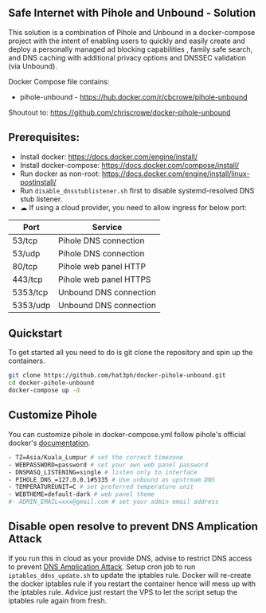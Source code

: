 ## Safe Internet with Pihole and Unbound - Solution
This solution is a combination of Pihole and Unbound in a docker-compose project with the intent of enabling users to quickly and easily create and deploy a personally managed ad blocking capabilities , family safe search, and DNS caching with additional privacy options and DNSSEC validation (via Unbound). 

Docker Compose file contains:
- pihole-unbound - https://hub.docker.com/r/cbcrowe/pihole-unbound

Shoutout to: https://github.com/chriscrowe/docker-pihole-unbound

## Prerequisites:
- Install docker: https://docs.docker.com/engine/install/
- Install docker-compose: https://docs.docker.com/compose/install/
- Run docker as non-root: https://docs.docker.com/engine/install/linux-postinstall/
- Run `disable_dnsstublistener.sh` first to disable systemd-resolved DNS stub listener.
- ☁ If using a cloud provider, you need to allow ingress for below port:

| Port      | Service                 |
|-----------|-------------------------|
| 53/tcp    | Pihole DNS connection   |
| 53/udp    | Pihole DNS connection   |
| 80/tcp    | Pihole web panel HTTP   |
| 443/tcp   | Pihole web panel HTTPS  |
| 5353/tcp  | Unbound DNS connection  |
| 5353/udp  | Unbound DNS connection  |

## Quickstart
To get started all you need to do is git clone the repository and spin up the containers.
```bash
git clone https://github.com/hat3ph/docker-pihole-unbound.git
cd docker-pihole-unbound
docker-compose up -d
```

## Customize Pihole
You can customize pihole in docker-compose.yml follow pihole's official docker's [documentation](https://github.com/pi-hole/docker-pi-hole#readme).
```bash
- TZ=Asia/Kuala_Lumpur # set the correct timezone
- WEBPASSWORD=password # set your own web panel password
- DNSMASQ_LISTENING=single # listen only to interface
- PIHOLE_DNS_=127.0.0.1#5335 # Use unbound as upstream DNS
- TEMPERATUREUNIT=C # set preferred temperature unit
- WEBTHEME=default-dark # web panel theme
#- ADMIN_EMAIL=xxx@gmail.com # set your admin email address
```

## Disable open resolve to prevent DNS Amplication Attack
If you run this in cloud as your provide DNS, advise to restrict DNS access to prevent [DNS Amplication Attack](https://openresolver.com/).
Setup cron job to run `iptables_ddns_update.sh` to update the iptables rule.
Docker will re-create the docker iptables rule if you restart the container hence will mess up with the iptables rule. 
Advice just restart the VPS to let the script setup the iptables rule again from fresh.
